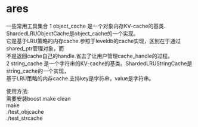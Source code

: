 ares
====

一些常用工具集合
1 object_cache 是一个对象内存KV-cache的基类. ShardedLRUObjectCache是object_cache的一个实现。  
  它是基于LRU策略的内存cache.参照于leveldb的cache实现，区别在于通过shared_ptr管理对象，而  
  不是返回cache自己的handle.省去了让用户管理cache_handle的过程。  
2 string_cache 是一个字符串的KV-cache的基类。ShardedLRUStringCache是string_cache的一个实现，  
  基于LRU策略的内存cache.支持key是字符串，value是字符串。  


使用方法:  
需要安装boost
make clean  
make  
./test_objcache  
./test_strcache  


